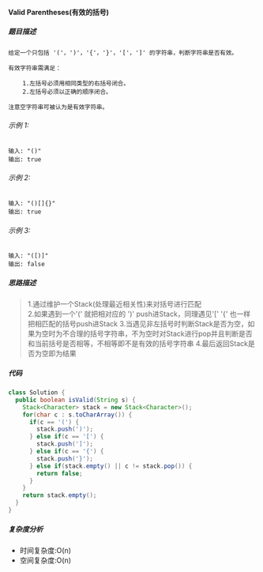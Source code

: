 #### Valid Parentheses(有效的括号)
##### 题目描述
```
给定一个只包括 '('，')'，'{'，'}'，'['，']' 的字符串，判断字符串是否有效。  

有效字符串需满足：  

    1.左括号必须用相同类型的右括号闭合。
    2.左括号必须以正确的顺序闭合。   

注意空字符串可被认为是有效字符串。
```
###### 示例 1:
```
输入: "()"
输出: true
```
###### 示例 2:
```
输入: "()[]{}"
输出: true
```
###### 示例 3:
```
输入: "([)]"
输出: false
```
##### 思路描述
>1.通过维护一个Stack(处理最近相关性)来对括号进行匹配  
>2.如果遇到一个'(' 就把相对应的 ')' push进Stack，同理遇见'[' '{' 也一样把相匹配的括号push进Stack
>3.当遇见非左括号时判断Stack是否为空，如果为空时为不合理的括号字符串，不为空时对Stack进行pop并且判断是否和当前括号是否相等，不相等即不是有效的括号字符串
>4.最后返回Stack是否为空即为结果

##### 代码
```Java
class Solution {
  public boolean isValid(String s) {
    Stack<Character> stack = new Stack<Character>();
    for(char c : s.toCharArray()) {
      if(c == '(') {
        stack.push(')');
      } else if(c == '[') {
        stack.push(']');
      } else if(c == '{') {
        stack.push('}');
      } else if(stack.empty() || c != stack.pop()) {
        return false;
      }
    }
    return stack.empty();
  }
}
```
##### 复杂度分析
* 时间复杂度:O(n)
* 空间复杂度:O(n)